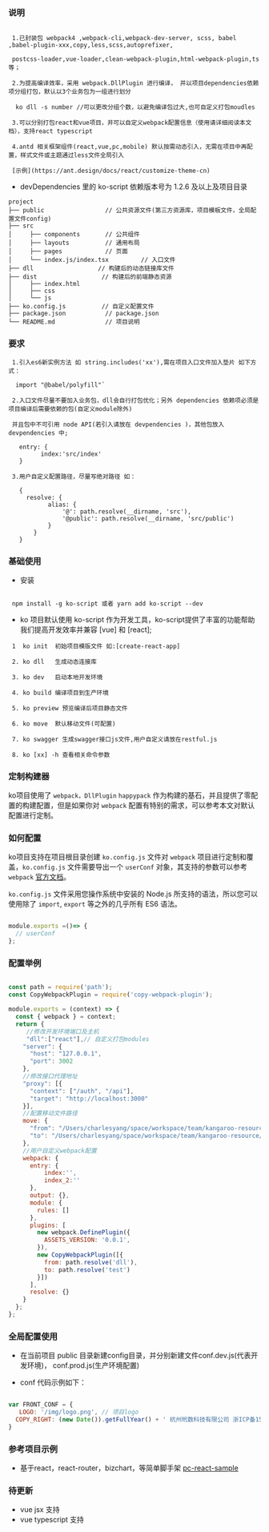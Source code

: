 ### 说明
 ```text

  1.已封装包 webpack4 ,webpack-cli,webpack-dev-server, scss, babel ,babel-plugin-xxx,copy,less,scss,autoprefixer,
  
  postcss-loader,vue-loader,clean-webpack-plugin,html-webpack-plugin,ts 等；

  2.为提高编译效率，采用 webpack.DllPlugin 进行编译， 并以项目dependencies依赖项分组打包，默认以3个业务包为一组进行划分

   ko dll -s number //可以更改分组个数，以避免编译包过大,也可自定义打包moudles
  
  3.可以分别打包react和vue项目，并可以自定义webpack配置信息（使用请详细阅读本文档），支持react typescript

  4.antd 相关框架组件(react,vue,pc,mobile) 默认按需动态引入，无需在项目中再配置，样式文件或主题通过less文件全局引入

  [示例](https://ant.design/docs/react/customize-theme-cn)

 ```
 * devDependencies 里的 ko-script 依赖版本号为 1.2.6 及以上及项目目录

```
project
├── public                 // 公共资源文件(第三方资源库，项目模板文件，全局配置文件config)
├── src
│     ├── components       // 公共组件
│     ├── layouts          // 通用布局
│     ├── pages            // 页面
│     └── index.js/index.tsx         // 入口文件
├── dll                  // 构建后的动态链接库文件
├── dist                  // 构建后的前端静态资源
│     ├── index.html
│     ├── css
│     └── js
├── ko.config.js          // 自定义配置文件
├── package.json           // package.json
└── README.md              // 项目说明
```
### 要求
 ```text
  1.引入es6新实例方法 如 string.includes('xx'),需在项目入口文件加入垫片 如下方式：

   import "@babel/polyfill"`

  2.入口文件尽量不要加入业务包，dll会自行打包优化；另外 dependencies 依赖项必须是项目编译后需要依赖的包(自定义module除外)

  并且包中不可引用 node API(若引入请放在 devpendencies )，其他包放入 devpendencies 中;

    entry: {
          index:'src/index'
    }

  3.用户自定义配置路径，尽量写绝对路径 如：

    {
      resolve: {
            alias: {
                '@': path.resolve(__dirname, 'src'),
                '@public': path.resolve(__dirname, 'src/public')
            }
        }
    }
 ```

### 基础使用

 * 安装 
 ```text

  npm install -g ko-script 或者 yarn add ko-script --dev

 ```

 * ko 项目默认使用 ko-script 作为开发工具，ko-script提供了丰富的功能帮助我们提高开发效率并兼容 [vue] 和 [react];
  
 ```text
  1  ko init  初始项目模版文件 如:[create-react-app]

  2. ko dll   生成动态连接库

  3. ko dev   启动本地开发环境

  4. ko build 编译项目到生产环境

  5. ko preview 预览编译后项目静态文件

  6. ko move  默认移动文件(可配置)

  7. ko swagger 生成swagger接口js文件,用户自定义请放在restful.js

  8. ko [xx] -h 查看相关命令参数
 ```

### 定制构建器

ko项目使用了 `webpack，DllPlugin` `happypack` 作为构建的基石，并且提供了零配置的构建配置，但是如果你对 `webpack` 配置有特别的需求，可以参考本文对默认配置进行定制。

### 如何配置

ko项目支持在项目根目录创建 `ko.config.js` 文件对 `webpack` 项目进行定制和覆盖，`ko.config.js` 文件需要导出一个 `userConf` 对象，其支持的参数可以参考 `webpack` [官方文档](https://webpack.js.org/concepts/output/)。

`ko.config.js` 文件采用您操作系统中安装的 Node.js 所支持的语法，所以您可以使用除了 `import`, `export` 等之外的几乎所有 ES6 语法。

```js

module.exports =()=> {
  // userConf
};

```

### 配置举例

```js

const path = require('path');
const CopyWebpackPlugin = require('copy-webpack-plugin');

module.exports = (context) => {
  const { webpack } = context;
  return {
     //修改开发环境端口及主机
     "dll":["react"],// 自定义打包modules
    "server": {
      "host": "127.0.0.1",
      "port": 3002
    },
    //修改接口代理地址
    "proxy": [{
      "context": ["/auth", "/api"],
      "target": "http://localhost:3000"
    }],
    //配置移动文件路径
    move: {
      "from": "/Users/charlesyang/space/workspace/team/kangaroo-resource/react-resource/scaffolds/ko-react-sample/dist",
      "to": "/Users/charlesyang/space/workspace/team/kangaroo-resource/gh-pages/ko-react-sample"
    },
    //用户自定义webpack配置
    webpack: {
      entry: {
          index:'',
          index_2:''
      },
      output: {},
      module: {
        rules: []
      },
      plugins: [
        new webpack.DefinePlugin({
          ASSETS_VERSION: '0.0.1',
        }),
        new CopyWebpackPlugin([{
          from: path.resolve('dll'),
          to: path.resolve('test')
        }])
      ],
      resolve: {}
    }
  };
};

```
### 全局配置使用

* 在当前项目 public 目录新建config目录，并分别新建文件conf.dev.js(代表开发环境)， conf.prod.js(生产环境配置)

* conf 代码示例如下：
``` js

var FRONT_CONF = {
   LOGO: '/img/logo.png', // 项目logo
  COPY_RIGHT: (new Date()).getFullYear() + ' 杭州玳数科技有限公司 浙ICP备15044486号-1',
}

```
### 参考项目示例 

 * 基于react，react-router，bizchart，等简单脚手架 [pc-react-sample](https://github.com/dtux-kangaroo/pc-react-sample.git)

### 待更新
* vue jsx 支持
* vue typescript 支持



